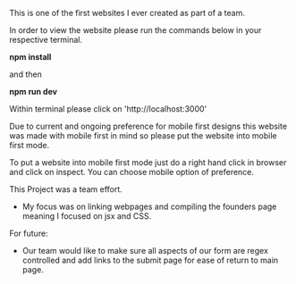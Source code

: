 This is one of the first websites I ever created as part of a team.

In order to view the website please run the commands below in your respective terminal.

**npm install**

and then

**npm run dev**

Within terminal please click on 'http://localhost:3000'

Due to current and ongoing preference for mobile first designs this website was made with mobile first in mind so please 
put the website into mobile first mode.

To put a website into mobile first mode just do a right hand click in browser and click on inspect. 
You can choose mobile option of preference.


This Project was a team effort.

- My focus was on linking webpages and compiling the founders page meaning I focused on jsx and CSS.

For future:

- Our team would like to make sure all aspects of our form are regex controlled and add links to the submit page for ease of return to main page.